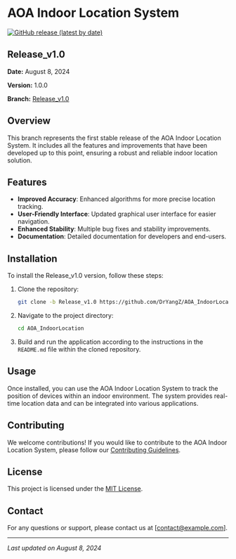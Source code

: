 # AOA Indoor Location System

[![GitHub release (latest by date)](https://img.shields.io/github/v/release/DrYangZ/AOA_IndoorLocation?label=Latest%20Release&sort=date)](https://github.com/DrYangZ/AOA_IndoorLocation/releases/latest)

## Release_v1.0

**Date:** August 8, 2024

**Version:** 1.0.0

**Branch:** [Release_v1.0](https://github.com/DrYangZ/AOA_IndoorLocation/tree/Release_v1.0)

## Overview

This branch represents the first stable release of the AOA Indoor Location System. It includes all the features and improvements that have been developed up to this point, ensuring a robust and reliable indoor location solution.

## Features

- **Improved Accuracy**: Enhanced algorithms for more precise location tracking.
- **User-Friendly Interface**: Updated graphical user interface for easier navigation.
- **Enhanced Stability**: Multiple bug fixes and stability improvements.
- **Documentation**: Detailed documentation for developers and end-users.

## Installation

To install the Release_v1.0 version, follow these steps:

1. Clone the repository:
   ```sh
   git clone -b Release_v1.0 https://github.com/DrYangZ/AOA_IndoorLocation.git
   ```

2. Navigate to the project directory:
   ```sh
   cd AOA_IndoorLocation
   ```

3. Build and run the application according to the instructions in the `README.md` file within the cloned repository.

## Usage

Once installed, you can use the AOA Indoor Location System to track the position of devices within an indoor environment. The system provides real-time location data and can be integrated into various applications.

## Contributing

We welcome contributions! If you would like to contribute to the AOA Indoor Location System, please follow our [Contributing Guidelines](CONTRIBUTING.md).

## License

This project is licensed under the [MIT License](LICENSE.md).

## Contact

For any questions or support, please contact us at [contact@example.com].

---
*Last updated on August 8, 2024*
```

